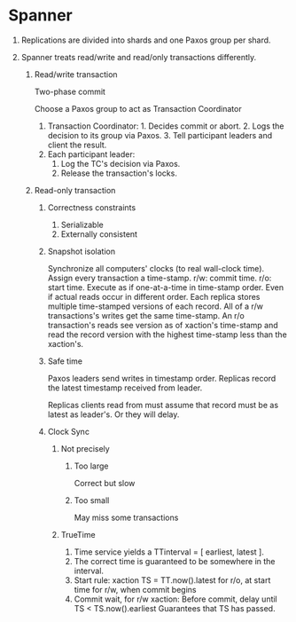 # Spanner

1. Replications are divided into shards and one Paxos group per shard.

2. Spanner treats read/write and read/only transactions differently.

    1. Read/write transaction

        Two-phase commit

        Choose a Paxos group to act as Transaction Coordinator

        1.   Transaction Coordinator:
            1. Decides commit or abort.
            2. Logs the decision to its group via Paxos.
            3. Tell participant leaders and client the result.
        2. Each participant leader:
            1. Log the TC's decision via Paxos.
            2. Release the transaction's locks.

    2. Read-only transaction

        1. Correctness constraints

            1. Serializable
            2. Externally consistent

        2. Snapshot isolation

            Synchronize all computers' clocks (to real wall-clock time).
            Assign every transaction a time-stamp.
            	r/w: commit time.
            	r/o: start time.
            Execute as if one-at-a-time in time-stamp order.
            	Even if actual reads occur in different order.
            Each replica stores multiple time-stamped versions of each record.
            	All of a r/w transactions's writes get the same time-stamp.
            	An r/o transaction's reads see version as of xaction's time-stamp and read the record 	version with the highest time-stamp less than the xaction's.

        3. Safe time

            Paxos leaders send writes in timestamp order. Replicas record the latest timestamp received from leader. 

            Replicas clients read from must assume that record must be as latest as leader's. Or they will delay.

        4. Clock Sync

            1. Not precisely

                1. Too large

                    Correct but slow

                2. Too small

                    May miss some transactions

            2. TrueTime

                1. Time service yields a TTinterval = [ earliest, latest ].
                2. The correct time is guaranteed to be somewhere in the interval.
                3. Start rule:
                    xaction TS = TT.now().latest
                    for r/o, at start time
                    for r/w, when commit begins
                4. Commit wait, for r/w xaction:
                    Before commit, delay until TS < TS.now().earliest
                    Guarantees that TS has passed.